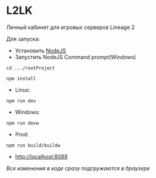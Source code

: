 # L2LK
Личный кабинет для игровых серверов Lineage 2

Для запуска:
* Установить [NodeJS](https://nodejs.org/en/download/)
* Запустить NodeJS Command prompt(Windows)
```
cd .../rootProject
```
```
npm install
```
* Linux:
```
npm run dev
```
* Windows:
```
npm run devw
```

* Prod:
```
npm run build/buildw
```

* [http://localhost:8088](http://localhost:8088)

_Все изменения в коде сразу подгружаются в браузере_
